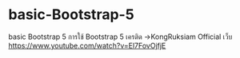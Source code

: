 # basic-Bootstrap-5
basic Bootstrap 5
การใช้ Bootstrap 5 
เครติด ->KongRuksiam Official เว็บ https://www.youtube.com/watch?v=El7FovOjfjE
